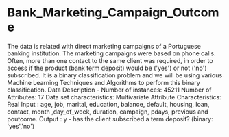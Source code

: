 # Bank_Marketing_Campaign_Outcome

The data is related with direct marketing campaigns of a Portuguese banking institution. 
The marketing campaigns were based on phone calls. Often, more than one contact to the same client was required, 
in order to access if the product (bank term deposit) would be ('yes') or not ('no') subscribed. It is a binary classification problem and we will be using various Machine Learning Techniques and Algorithms to perform this binary classification.
Data Description - 
Number of instances: 45211
Number of Attributes: 17
Data set characteristics: Multivariate
Attribute Characteristics: Real
Input : age, job, marital, education, balance, default, housing, loan, contact, month ,day_of_week, duration, campaign, pdays, previous and poutcome.
Output : y - has the client subscribed a term deposit? (binary: 'yes','no')
